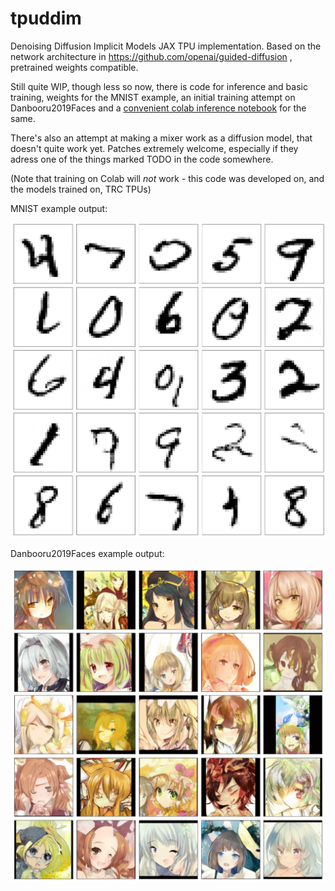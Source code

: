 # tpuddim

Denoising Diffusion Implicit Models JAX TPU implementation. Based on the network architecture in https://github.com/openai/guided-diffusion , pretrained weights compatible.

Still quite WIP, though less so now, there is code for inference and basic training, weights for the MNIST example, an initial training attempt on Danbooru2019Faces and a [convenient colab inference notebook](https://colab.research.google.com/github/halcy/tpuddim/blob/main/colab/Danbooru2019Portraits_Inference_Colab.ipynb) for the same.

There's also an attempt at making a mixer work as a diffusion model, that doesn't quite work yet. Patches extremely welcome, especially if they adress one of the things marked TODO in the code somewhere.

(Note that training on Colab will _not_ work - this code was developed on, and the models trained on, TRC TPUs)

MNIST example output:

![generated mnist digits](https://github.com/halcy/tpuddim/blob/main/mnist_example.png?raw=true)

Danbooru2019Faces example output:

![generated mnist digits](https://github.com/halcy/tpuddim/blob/main/danbooru_sample.png?raw=true)
